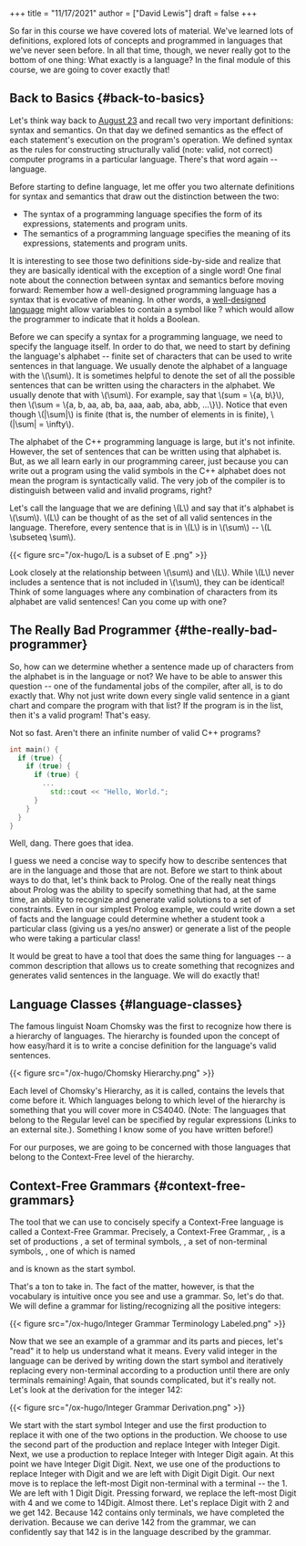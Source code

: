 +++
title = "11/17/2021"
author = ["David Lewis"]
draft = false
+++

So far in this course we have covered lots of material. We've learned lots of definitions, explored lots of concepts and programmed in languages that we've never seen before. In all that time, though, we never really got to the bottom of one thing: What exactly is a language? In the final module of this course, we are going to cover exactly that!


## Back to Basics {#back-to-basics}

Let's think way back to [August 23](https://uc.instructure.com/courses/1476336/pages/the-daily-pl-8-slash-23-slash-2021) and recall two very important definitions: syntax and semantics. On that day we defined semantics as the effect of each statement's execution on the program's operation. We defined syntax as the rules for constructing structurally valid (note: valid, not correct) computer programs in a particular language. There's that word again -- language.

Before starting to define language, let me offer you two alternate definitions for syntax and semantics that draw out the distinction between the two:

-   The syntax of a programming language specifies the form of its expressions, statements and program units.
-   The semantics of a programming language specifies the meaning of its expressions, statements and program units.

It is interesting to see those two definitions side-by-side and realize that they are basically identical with the exception of a single word! One final note about the connection between syntax and semantics before moving forward: Remember how a well-designed programming language has a syntax that is evocative of meaning. In other words, a [well-designed language](https://stackoverflow.com/questions/1345843/what-does-the-question-mark-at-the-end-of-a-method-name-mean-in-ruby)  might allow variables to contain a symbol like ? which would allow the programmer to indicate that it holds a Boolean.

Before we can specify a syntax for a programming language, we need to specify the language itself. In order to do that, we need to start by defining the language's alphabet -- finite set of characters that can be used to write sentences in that language. We usually denote the alphabet of a language with the \\(\sum\\). It is sometimes helpful to denote the set of all the possible sentences that can be written using the characters in the alphabet. We usually denote that with \\(\sum\\). For example, say that  \\(sum = \\{a, b\\}\\), then \\(\sum = \\{a, b, aa, ab, ba, aaa, aab, aba, abb, ...\\}\\). Notice that even though \\(|\sum|\\) is finite (that is, the number of elements in is finite),
\\(|\sum| = \infty\\).

The alphabet of the C++ programming language is large, but it's not infinite. However, the set of sentences that can be written using that alphabet is. But, as we all learn early in our programming career, just because you can write out a program using the valid symbols in the C++ alphabet does not mean the program is syntactically valid. The very job of the compiler is to distinguish between valid and invalid programs, right?

Let's call the language that we are defining \\(L\\) and say that it's alphabet is \\(\sum\\). \\(L\\) can be thought of as the set of all valid sentences in the language. Therefore, every sentence that is in \\(L\\) is in \\(\sum\\) -- \\(L \subseteq \sum\\).

{{< figure src="/ox-hugo/L is a subset of E .png" >}}

Look closely at the relationship between \\(\sum\\) and \\(L\\). While \\(L\\) never includes a sentence that is not included in \\(\sum\\), they can be identical! Think of some languages where any combination of characters from its alphabet are valid sentences! Can you come up with one?


## The Really Bad Programmer {#the-really-bad-programmer}

So, how can we determine whether a sentence made up of characters from the alphabet is in the language or not? We have to be able to answer this question -- one of the fundamental jobs of the compiler, after all, is to do exactly that. Why not just write down every single valid sentence in a giant chart and compare the program with that list? If the program is in the list, then it's a valid program! That's easy.

Not so fast. Aren't there an infinite number of valid C++ programs?

```c++
int main() {
  if (true) {
    if (true) {
      if (true) {
        ...
          std::cout << "Hello, World.";
      }
    }
  }
}
```

Well, dang. There goes that idea.

I guess we need a concise way to specify how to describe sentences that are in the language and those that are not. Before we start to think about ways to do that, let's think back to Prolog. One of the really neat things about Prolog was the ability to specify something that had, at the same time, an ability to recognize and generate valid solutions to a set of constraints. Even in our simplest Prolog example, we could write down a set of facts and the language could determine whether a student took a particular class (giving us a yes/no answer) or generate a list of the people who were taking a particular class!

It would be great to have a tool that does the same thing for languages -- a common description that allows us to create something that recognizes and generates valid sentences in the language. We will do exactly that!


## Language Classes {#language-classes}

The famous linguist Noam Chomsky was the first to recognize how there is a hierarchy of languages. The hierarchy is founded upon the concept of how easy/hard it is to write a concise definition for the language's valid sentences.

{{< figure src="/ox-hugo/Chomsky Hierarchy.png" >}}

Each level of Chomsky's Hierarchy, as it is called, contains the levels that come before it. Which languages belong to which level of the hierarchy is something that you will cover more in CS4040. (Note: The languages that belong to the Regular level can be specified by regular expressions (Links to an external site.). Something I know some of you have written before!)

For our purposes, we are going to be concerned with those languages that belong to the Context-Free level of the hierarchy.


## Context-Free Grammars {#context-free-grammars}

The tool that we can use to concisely specify a Context-Free language is called a Context-Free Grammar. Precisely, a Context-Free Grammar,
, is a set of productions , a set of terminal symbols, , a set of non-terminal symbols, , one of which is named

and is known as the start symbol.

That's a ton to take in. The fact of the matter, however, is that the vocabulary is intuitive once you see and use a grammar. So, let's do that. We will define a grammar for listing/recognizing all the positive integers:

{{< figure src="/ox-hugo/Integer Grammar Terminology Labeled.png" >}}

Now that we see an example of a grammar and its parts and pieces, let's "read" it to help us understand what it means. Every valid integer in the language can be derived by writing down the start symbol and iteratively replacing every non-terminal according to a production until there are only terminals remaining! Again, that sounds complicated, but it's really not. Let's look at the derivation for the integer 142:

{{< figure src="/ox-hugo/Integer Grammar Derivation.png" >}}

We start with the start symbol Integer and use the first production to replace it with one of the two options in the production. We choose to use the second part of the production and replace Integer with Integer Digit. Next, we use a production to replace Integer with Integer Digit again. At this point we have Integer Digit Digit. Next, we use one of the productions to replace Integer with Digit and we are left with Digit Digit Digit. Our next move is to replace the left-most Digit non-terminal with a terminal -- the 1. We are left with 1 Digit Digit. Pressing forward, we replace the left-most Digit with 4 and we come to 14Digit. Almost there. Let's replace Digit with 2 and we get 142. Because 142 contains only terminals, we have completed the derivation. Because we can derive 142 from the grammar, we can confidently say that 142 is in the language described by the grammar.

